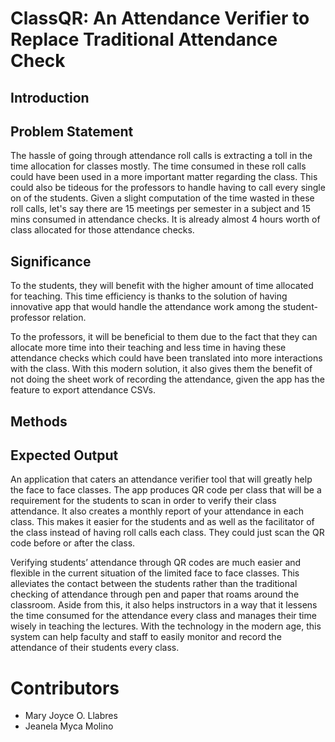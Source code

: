 # ClassQR: An Attendance Verifier to Replace Traditional Attendance Check

## Introduction

## Problem Statement
The hassle of going through attendance roll calls is extracting a toll in the time allocation for classes mostly. The time consumed in these roll calls could have been used in a more important matter regarding the class. This could also be tideous for the professors to handle having to call every single on of the students. Given a slight computation of the time wasted in these roll calls, let's say there are 15 meetings per semester in a subject and 15 mins consumed in attendance checks. It is already almost 4 hours worth of class allocated for those attendance checks. 

## Significance
To the students, they will benefit with the higher amount of time allocated for teaching. This time efficiency is thanks to the solution of having innovative app that would handle the attendance work among the student-professor relation.

To the professors, it will be beneficial to them due to the fact that they can allocate more time into their teaching and less time in having these attendance checks which could have been translated into more interactions with the class. With this modern solution, it also gives them the benefit of not doing the sheet work of recording the attendance, given the app has the feature to export attendance CSVs.
## Methods

## Expected Output

An application that caters an attendance verifier tool that will greatly help the face to face classes. The app produces QR code per class that will be a requirement for the students to scan in order to verify their class attendance. It also creates a monthly report of your attendance in each class. This makes it easier for the students and as well as the facilitator of the class instead of having roll calls each class. They could just scan the QR code before or after the class.

Verifying students’ attendance through QR codes are much easier and flexible in the current situation of the limited face to face classes. This alleviates the contact between the students rather than the traditional checking of attendance through pen and paper that roams around the classroom. Aside from this, it also helps instructors in a way that it lessens the time consumed for the attendance every class and manages their time wisely in teaching the lectures. With the technology in the modern age, this system can help faculty and staff to easily monitor and record the attendance of their students every class.

# Contributors

- Mary Joyce O. Llabres
- Jeanela Myca Molino
